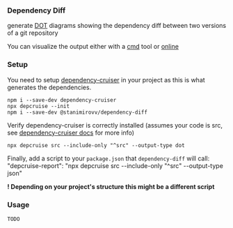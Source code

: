 ### Dependency Diff

generate [DOT](https://graphviz.org/doc/info/lang.html "DOT") diagrams showing the dependency diff between two versions of a git repository

You can visualize the output either with a [cmd](https://graphviz.org/doc/info/command.html "cmd") tool or [online](https://dreampuf.github.io/GraphvizOnline/ "online")


### Setup
You need to setup [dependency-cruiser](https://www.npmjs.com/package/dependency-cruiser "dependency-cruiser") in your project as this is what generates the dependencies.

    npm i --save-dev dependency-cruiser
    npx depcruise --init
	npm i --save-dev @stanimirovv/dependency-diff

Verify dependency-cruiser is correctly installed (assumes your code is src, see [dependency-cruiser docs](https://www.npmjs.com/package/dependency-cruiser "dependency-cruiser") for more info)

    npx depcruise src --include-only "^src" --output-type dot

Finally, add a script to your `package.json` that `dependency-diff` will call:
      "depcruise-report": "npx depcruise src --include-only \"^src\" --output-type json"

**! Depending on your project's structure this might be a different script**

### Usage
    TODO
